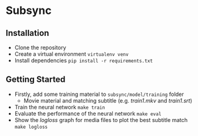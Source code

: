 # Subsync


## Installation
* Clone the repository
* Create a virtual environment `virtualenv venv`
* Install dependencies `pip install -r requirements.txt`

## Getting Started
  * Firstly, add some training material to `subsync/model/training` folder
    * Movie material and matching subtitle (e.g. *train1.mkv* and *train1.srt*)
  * Train the neural network `make train`
  * Evaluate the performance of the neural network `make eval`
  * Show the *logloss* graph for media files to plot the best subtitle match `make logloss`
